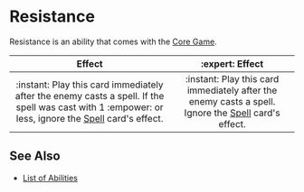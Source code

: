 # Resistance

Resistance is an ability that comes with the [Core Game](../content.md).

| Effect | :expert: Effect |
| :---: | :---: |
| :instant: Play this card immediately after the enemy casts a spell. If the spell was cast with 1 :empower: or less, ignore the [Spell](../spells.md) card's effect. | :instant: Play this card immediately after the enemy casts a spell. Ignore the [Spell](../spells.md) card's effect. |


## See Also

- [List of Abilities](../abilities.md)

